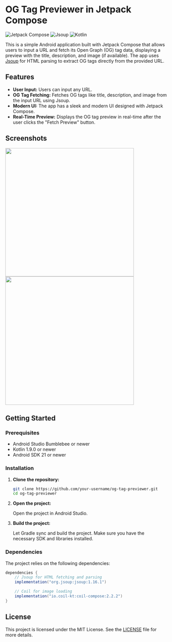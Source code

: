 # OG Tag Previewer in Jetpack Compose

![Jetpack Compose](https://img.shields.io/badge/Jetpack%20Compose-1.5.0-blue)
![Jsoup](https://img.shields.io/badge/Jsoup-1.16.1-green)
![Kotlin](https://img.shields.io/badge/Kotlin-1.9.0-orange)

This is a simple Android application built with Jetpack Compose that allows users to input a URL and fetch its Open Graph (OG) tag data, displaying a preview with the title, description, and image (if available). The app uses [Jsoup](https://jsoup.org/) for HTML parsing to extract OG tags directly from the provided URL.

## Features

- **User Input:** Users can input any URL.
- **OG Tag Fetching:** Fetches OG tags like title, description, and image from the input URL using Jsoup.
- **Modern UI:** The app has a sleek and modern UI designed with Jetpack Compose.
- **Real-Time Preview:** Displays the OG tag preview in real-time after the user clicks the "Fetch Preview" button.

## Screenshots
<img src="https://github.com/user-attachments/assets/40bcd2d7-bd46-4f53-bc73-11910a6f64ec" height=400/>
<img src="https://github.com/user-attachments/assets/d5ce8991-46fb-47d5-badb-577b60ee36e9" height=400/>

## Getting Started

### Prerequisites

- Android Studio Bumblebee or newer
- Kotlin 1.9.0 or newer
- Android SDK 21 or newer

### Installation

1. **Clone the repository:**

   ```bash
   git clone https://github.com/your-username/og-tag-previewer.git
   cd og-tag-previewer
   
2. **Open the project:**

   Open the project in Android Studio.

3. **Build the project:**

   Let Gradle sync and build the project. Make sure you have the necessary SDK and libraries installed.

### Dependencies

The project relies on the following dependencies:

```gradle
dependencies {
    // Jsoup for HTML fetching and parsing
    implementation("org.jsoup:jsoup:1.16.1")

    // Coil for image loading
    implementation("io.coil-kt:coil-compose:2.2.2")
}
```
## License

This project is licensed under the MIT License. See the [LICENSE](LICENSE) file for more details.

